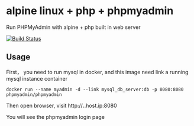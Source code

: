 # alpine linux + php + phpmyadmin

Run PHPMyAdmin with alpine + php built in web server

[![Build Status](https://travis-ci.org/phpmyadmin/docker.svg?branch=master)](https://travis-ci.org/phpmyadmin/docker)


## Usage

First， you need to run mysql in docker, and this image need link a running mysql instance container

```
docker run --name myadmin -d --link mysql_db_server:db -p 8080:8080 phpmyadmin/phpmyadmin
```

Then open browser, visit http://***.***.host.ip:8080

You will see the phpmyadmin login page

